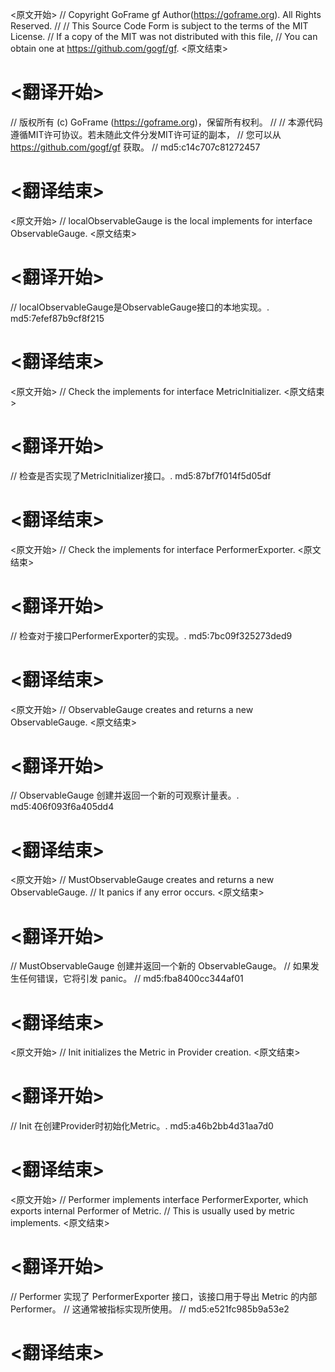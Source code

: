 
<原文开始>
// Copyright GoFrame gf Author(https://goframe.org). All Rights Reserved.
//
// This Source Code Form is subject to the terms of the MIT License.
// If a copy of the MIT was not distributed with this file,
// You can obtain one at https://github.com/gogf/gf.
<原文结束>

# <翻译开始>
// 版权所有 (c) GoFrame (https://goframe.org)，保留所有权利。
//
// 本源代码遵循MIT许可协议。若未随此文件分发MIT许可证的副本，
// 您可以从 https://github.com/gogf/gf 获取。
// md5:c14c707c81272457
# <翻译结束>


<原文开始>
// localObservableGauge is the local implements for interface ObservableGauge.
<原文结束>

# <翻译开始>
// localObservableGauge是ObservableGauge接口的本地实现。. md5:7efef87b9cf8f215
# <翻译结束>


<原文开始>
// Check the implements for interface MetricInitializer.
<原文结束>

# <翻译开始>
// 检查是否实现了MetricInitializer接口。. md5:87bf7f014f5d05df
# <翻译结束>


<原文开始>
// Check the implements for interface PerformerExporter.
<原文结束>

# <翻译开始>
// 检查对于接口PerformerExporter的实现。. md5:7bc09f325273ded9
# <翻译结束>


<原文开始>
// ObservableGauge creates and returns a new ObservableGauge.
<原文结束>

# <翻译开始>
// ObservableGauge 创建并返回一个新的可观察计量表。. md5:406f093f6a405dd4
# <翻译结束>


<原文开始>
// MustObservableGauge creates and returns a new ObservableGauge.
// It panics if any error occurs.
<原文结束>

# <翻译开始>
// MustObservableGauge 创建并返回一个新的 ObservableGauge。
// 如果发生任何错误，它将引发 panic。
// md5:fba8400cc344af01
# <翻译结束>


<原文开始>
// Init initializes the Metric in Provider creation.
<原文结束>

# <翻译开始>
// Init 在创建Provider时初始化Metric。. md5:a46b2bb4d31aa7d0
# <翻译结束>


<原文开始>
// Performer implements interface PerformerExporter, which exports internal Performer of Metric.
// This is usually used by metric implements.
<原文结束>

# <翻译开始>
// Performer 实现了 PerformerExporter 接口，该接口用于导出 Metric 的内部 Performer。
// 这通常被指标实现所使用。
// md5:e521fc985b9a53e2
# <翻译结束>

